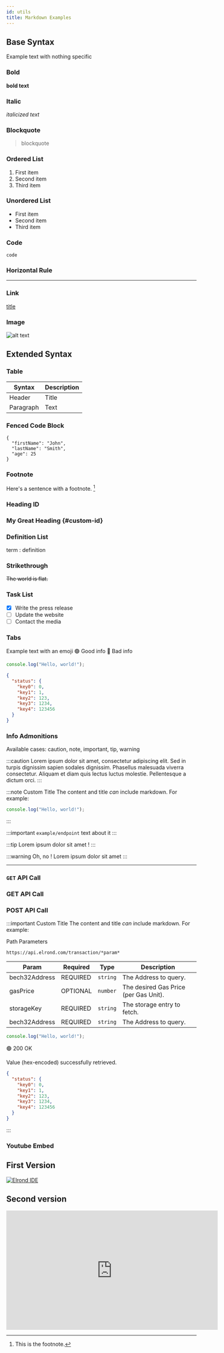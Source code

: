 ```yaml
---
id: utils
title: Markdown Examples
---
```


## Base Syntax

Example text with nothing specific

### Bold

**bold text**

### Italic

_italicized text_

### Blockquote

> blockquote

### Ordered List

1. First item
2. Second item
3. Third item

### Unordered List

- First item
- Second item
- Third item

### Code

`code`

### Horizontal Rule

---

### Link

[title](https://www.elrond.com)

### Image

![alt text](image.jpg)

## Extended Syntax

### Table

| Syntax    | Description |
| --------- | ----------- |
| Header    | Title       |
| Paragraph | Text        |

### Fenced Code Block

```
{
  "firstName": "John",
  "lastName": "Smith",
  "age": 25
}
```

### Footnote

Here's a sentence with a footnote. [^1]

[^1]: This is the footnote.

### Heading ID

### My Great Heading {#custom-id}

### Definition List

term
: definition

### Strikethrough

~~The world is flat.~~

### Task List

- [x] Write the press release
- [ ] Update the website
- [ ] Contact the media

### Tabs

<!--DOCUSAURUS_CODE_TABS-->

<!--First Tab-->

Example text with an emoji
🟢 Good info
🔴 Bad info

<!--Second Tab-->

```js
console.log("Hello, world!");
```

<!--Third Tab-->

```json
{
  "status": {
    "key0": 0,
    "key1": 1,
    "key2": 123,
    "key3": 1234,
    "key4": 123456
  }
}
```

<!--END_DOCUSAURUS_CODE_TABS-->

### Info Admonitions

Available cases: caution, note, important, tip, warning

:::caution
Lorem ipsum dolor sit amet, consectetur adipiscing elit. Sed in turpis dignissim sapien sodales dignissim. Phasellus malesuada viverra consectetur. Aliquam et diam quis lectus luctus molestie. Pellentesque a dictum orci.
:::

:::note Custom Title
The content and title _can_ include markdown.
For example:

```js
console.log("Hello, world!");
```

:::

:::important
`example/endpoint` text about it
:::

:::tip
Lorem ipsum dolor sit amet !
:::

:::warning
Oh, no ! Lorem ipsum dolor sit amet
:::

---

### `GET` API Call

### <span class="badge badge-primary">GET</span> API Call

### <span class="badge badge-success">POST</span> API Call

:::important Custom Title
The content and title _can_ include markdown.
For example:

<!--DOCUSAURUS_CODE_TABS-->

<!--First Tab-->

Path Parameters

`https://api.elrond.com/transaction/*param*`

| Param         | Required                                  | Type     | Description                           |
| ------------- | ----------------------------------------- | -------- | ------------------------------------- |
| bech32Address | <span class="text-danger">REQUIRED</span> | `string` | The Address to query.                 |
| gasPrice      | <span class="text-muted">OPTIONAL</span>  | `number` | The desired Gas Price (per Gas Unit). |
| storageKey    | <span class="text-danger">REQUIRED</span> | `string` | The storage entry to fetch.           |
| bech32Address | <span class="text-danger">REQUIRED</span> | `string` | The Address to query.                 |

<!--Second Tab-->

```js
console.log("Hello, world!");
```

<!--Third Tab-->

🟢 200 OK

Value (hex-encoded) successfully retrieved.

```json
{
  "status": {
    "key0": 0,
    "key1": 1,
    "key2": 123,
    "key3": 1234,
    "key4": 123456
  }
}
```

<!--END_DOCUSAURUS_CODE_TABS-->

:::

### Youtube Embed

## First Version

[![Elrond IDE](https://img.youtube.com/vi/bXbBfJCRVqE/maxresdefault.jpg)](http://www.youtube.com/watch?v=bXbBfJCRVqE "Elrond IDE")

## Second version

<iframe width="560" height="315" src="https://www.youtube-nocookie.com/embed/bXbBfJCRVqE?playlist=bXbBfJCRVqE&loop=1" frameborder="0" allow="accelerometer; autoplay; clipboard-write; encrypted-media; gyroscope; picture-in-picture" allowfullscreen></iframe>

